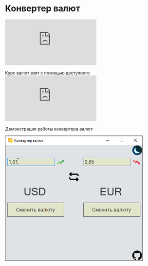 # Конвертер валют

[![GitHub release (latest by date and asset)](https://img.shields.io/github/downloads/umanets-alexander/CurrencyConverter/1.0/CurrencyConverter.rar)](https://github.com/umanets-alexander/CurrencyConverter/releases/download/1.0/CurrencyConverter.rar)

Курс валют взят с помощью доступного ![JSON](https://www.cbr-xml-daily.ru/daily_json.js)

Демонстрация работы конвертера валют:

![Демонстрация работы конвертера валют](https://github.com/umanets-alexander/CurrencyConverter/blob/main/img/demonstration.gif)
